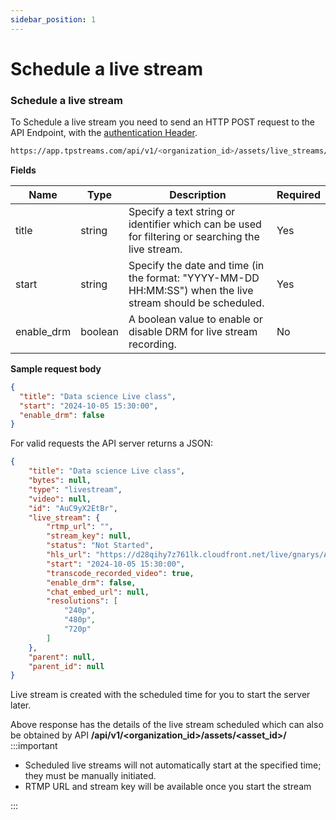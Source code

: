 ```yaml
---
sidebar_position: 1
---
```


# Schedule a live stream


### Schedule a live stream
To Schedule a live stream you need to send an HTTP POST request to the API Endpoint, with the [authentication Header](/server-api/authentication.md).


```bash
https://app.tpstreams.com/api/v1/<organization_id>/assets/live_streams/
```

**Fields**

| Name             | Type         | Description |    Required  |
| -----------      | -----------  | ----------- |   ---------- |
| title            | string      |  Specify a text string or identifier which can be used for filtering or searching the live stream.| Yes |
| start            | string      |  Specify the date and time (in the format: "YYYY-MM-DD HH:MM:SS") when the live stream should be scheduled.| Yes |
| enable_drm       | boolean      | A boolean value to enable or disable DRM for live stream recording.| No |

**Sample request body**

```json 
{
  "title": "Data science Live class",
  "start": "2024-10-05 15:30:00",
  "enable_drm": false
}

```

For valid requests the API server returns a JSON:

```json
{
    "title": "Data science Live class",
    "bytes": null,
    "type": "livestream",
    "video": null,
    "id": "AuC9yX2EtBr",
    "live_stream": {
        "rtmp_url": "",
        "stream_key": null,
        "status": "Not Started",
        "hls_url": "https://d28qihy7z761lk.cloudfront.net/live/gnarys/AuC9yX2EtBr/video.m3u8",
        "start": "2024-10-05 15:30:00",
        "transcode_recorded_video": true,
        "enable_drm": false,
        "chat_embed_url": null,
        "resolutions": [
            "240p",
            "480p",
            "720p"
        ]
    },
    "parent": null,
    "parent_id": null
}
```
Live stream is created with the scheduled time for you to start the server later.

Above response has the details of the live stream scheduled which can also be obtained by API 
**/api/v1/<organization_id>/assets/<asset_id>/**
:::important

- Scheduled live streams will not automatically start at the specified time; they must be manually initiated.
- RTMP URL and stream key will be available once you start the stream


:::

